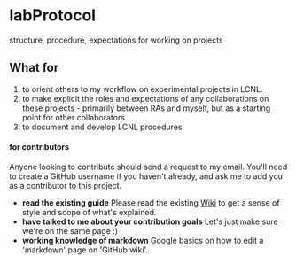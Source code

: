 # labProtocol
structure, procedure, expectations for working on projects

## What for
1. to orient others to my workflow on experimental projects in LCNL. 
2. to make explicit the roles and expectations of any collaborations on these projects - primarily between RAs and myself, but as a starting point for other collaborators. 
3. to document and develop LCNL procedures

#### for contributors
Anyone looking to contribute should send a request to my email. You'll need to create a GitHub username if you haven't already, and ask me to add you as a contributor to this project.
* **read the existing guide** Please read the existing [Wiki](../../wiki) to get a sense of style and scope of what's explained.
* **have talked to me about your contribution goals** Let's just make sure we're on the same page :)
* **working knowledge of markdown** Google basics on how to edit a 'markdown' page on 'GitHub wiki'.
